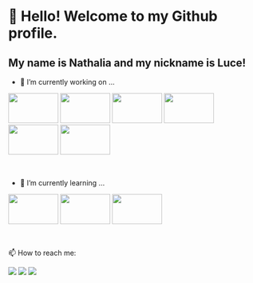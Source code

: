 # 👋 Hello! Welcome to my Github profile.
## My name is Nathalia and my nickname is Luce!

- 🔭 I’m currently working on ...

<img src="https://cdn.jsdelivr.net/gh/devicons/devicon/icons/angularjs/angularjs-plain-wordmark.svg" width="100" height="60"/> <img src="https://cdn.jsdelivr.net/gh/devicons/devicon/icons/dotnetcore/dotnetcore-original.svg" width="100" height="60"/> 
<img src="https://cdn.jsdelivr.net/gh/devicons/devicon/icons/javascript/javascript-original.svg" width="100" height="60" /> <img src="https://cdn.jsdelivr.net/gh/devicons/devicon/icons/php/php-plain.svg" width="100" height="60"/>
<img src="https://cdn.jsdelivr.net/gh/devicons/devicon/icons/csharp/csharp-original.svg" width="100" height="60" /> <img src="https://cdn.jsdelivr.net/gh/devicons/devicon/icons/typescript/typescript-original.svg" width="100" height="60" />
          

</br>

- 🌱 I’m currently learning ...
 
<img src="https://cdn.jsdelivr.net/gh/devicons/devicon/icons/python/python-original.svg" width="100" height="60" />  <img src="https://cdn.jsdelivr.net/gh/devicons/devicon/icons/react/react-original.svg" width="100" height="60"/> 
<img src="https://cdn.jsdelivr.net/gh/devicons/devicon/icons/wordpress/wordpress-plain.svg" width="100" height="60" />

</br>

📫 How to reach me:
<div>
<a href="https://instagram.com/seu-usuário-instagram-aqui" target="_blank"><img src="https://img.shields.io/badge/-Instagram-%23E4405F?style=for-the-badge&logo=instagram&logoColor=white" target="_blank"></a>
<a href = "mailto:nathalisboa@gmail.com"><img src="https://img.shields.io/badge/Gmail-D14836?style=for-the-badge&logo=gmail&logoColor=white" target="_blank"></a>
<a href="https://www.linkedin.com/in/https://www.linkedin.com/in/nathalia-colaço-41657a206/" target="_blank"><img src="https://img.shields.io/badge/-LinkedIn-%230077B5?style=for-the-badge&logo=linkedin&logoColor=white" target="_blank"></a>   
</div>